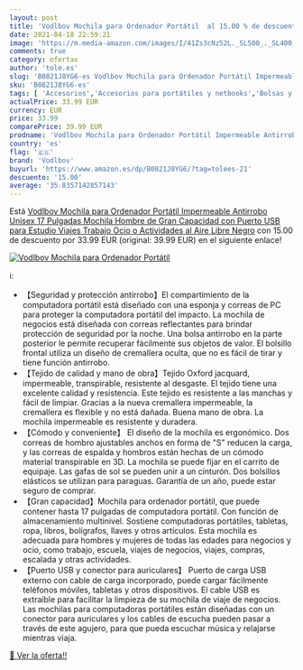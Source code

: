 ```yaml
---
layout: post
title: 'Vodlbov Mochila para Ordenador Portátil  al 15.00 % de descuento'
date: 2021-04-18 22:59:21
image: 'https://m.media-amazon.com/images/I/41Zs3cNz52L._SL500_._SL400_.jpg'
comments: true
category: ofertas
author: 'tole.es'
slug: 'B0821J8YG6-es Vodlbov Mochila para Ordenador Portátil Impermeable...'
sku: 'B0821J8YG6-es'
tags: [ 'Accesorios','Accesorios para portátiles y netbooks','Bolsas y fundas para portátiles y netbooks','Informática','Mochilas para portátiles y netbooks','mochila','vodlbov', ]
actualPrice: 33.99 EUR
currency: EUR
price: 33.99
comparePrice: 39.99 EUR
prodname: 'Vodlbov Mochila para Ordenador Portátil Impermeable Antirrobo Unisex 17 Pulgadas  Mochila Hombre de Gran Capacidad con Puerto USB para Estudio  Viajes  Trabajo  Ocio o Actividades al Aire Libre Negro'
country: 'es'
flag: '🇪🇸'
brand: 'Vodlbov'
buyurl: 'https://www.amazon.es/dp/B0821J8YG6/?tag=tolees-21'
descuento: '15.00'
average: '35.8357142857143'
---
```


Está [Vodlbov Mochila para Ordenador Portátil Impermeable Antirrobo Unisex 17 Pulgadas  Mochila Hombre de Gran Capacidad con Puerto USB para Estudio  Viajes  Trabajo  Ocio o Actividades al Aire Libre Negro](https://www.amazon.es/dp/B0821J8YG6/?tag=tolees-21) con 15.00 de descuento por 33.99 EUR (original: 39.99 EUR) en el siguiente enlace!

[![Vodlbov Mochila para Ordenador Portátil ](https://m.media-amazon.com/images/I/41Zs3cNz52L._SL500_._SL400_.jpg)](https://www.amazon.es/dp/B0821J8YG6/?tag=tolees-21)

ℹ️:

- 【Seguridad y protección antirrobo】El compartimiento de la computadora portátil está diseñado con una esponja y correas de PC para proteger la computadora portátil del impacto. La mochila de negocios está diseñada con correas reflectantes para brindar protección de seguridad por la noche. Una bolsa antirrobo en la parte posterior le permite recuperar fácilmente sus objetos de valor. El bolsillo frontal utiliza un diseño de cremallera oculta, que no es fácil de tirar y tiene función antirrobo.
- 【Tejido de calidad y mano de obra】Tejido Oxford jacquard, impermeable, transpirable, resistente al desgaste. El tejido tiene una excelente calidad y resistencia. Este tejido es resistente a las manchas y fácil de limpiar. Gracias a la nueva cremallera impermeable, la cremallera es flexible y no está dañada. Buena mano de obra. La mochila impermeable es resistente y duradera.
- 【Cómodo y conveniente】 El diseño de la mochila es ergonómico. Dos correas de hombro ajustables anchos en forma de "S" reducen la carga, y las correas de espalda y hombros están hechas de un cómodo material transpirable en 3D. La mochila se puede fijar en el carrito de equipaje. Las gafas de sol se pueden unir a un cinturón. Dos bolsillos elásticos se utilizan para paraguas. Garantía de un año, puede estar seguro de comprar.
- 【Gran capacidad】Mochila para ordenador portátil, que puede contener hasta 17 pulgadas de computadora portátil. Con función de almacenamiento multinivel. Sostiene computadoras portátiles, tabletas, ropa, libros, bolígrafos, llaves y otros artículos. Esta mochila es adecuada para hombres y mujeres de todas las edades para negocios y ocio, como trabajo, escuela, viajes de negocios, viajes, compras, escalada y otras actividades.
- 【Puerto USB y conector para auriculares】 Puerto de carga USB externo con cable de carga incorporado, puede cargar fácilmente teléfonos móviles, tabletas y otros dispositivos. El cable USB es extraíble para facilitar la limpieza de su mochila de viaje de negocios. Las mochilas para computadoras portátiles están diseñadas con un conector para auriculares y los cables de escucha pueden pasar a través de este agujero, para que pueda escuchar música y relajarse mientras viaja.

[🛒 Ver la oferta!!](https://www.amazon.es/dp/B0821J8YG6/?tag=tolees-21)
